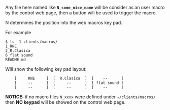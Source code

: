 
Any file here named like **`N_some_nice_name`** will be consider as an user macro
by the control web page, then a button will be used to trigger the macro.

N determines the position into the web macros key pad.

For example

```
$ ls -1 clients/macros/
1_RNE
2_R.Clasica
6_flat sound
README.md
```

Will show the following key pad layout:

```
    [     RNE     ]  [  R.Clasica  ]  [    --      ]
    [     --      ]  [     --      ]  [ flat sound ]
    [     --      ]  [     --      ]  [    --      ]
```

**NOTICE:** if no macro files `N_xxxx` were defined under `~/clients/macros/` then **NO keypad** will be showed on the control web page.

